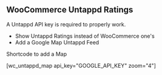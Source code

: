 ## WooCommerce Untappd Ratings

A Untappd API key is required to properly work.

* Show Untappd Ratings instead of WooCommerce one's
* Add a Google Map Untappd Feed

Shortcode to add a Map

[wc_untappd_map api_key="GOOGLE_API_KEY" zoom="4"]

